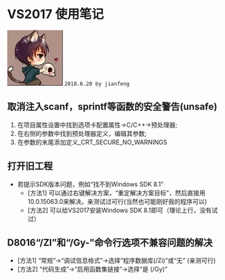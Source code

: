 # VS2017 使用笔记
![apaki](../../apaki.jpg)
`2018.6.20 by jianfeng`

## 取消注入scanf，sprintf等函数的安全警告(unsafe)
1. 在项目属性设置中找到选项卡配置属性→C/C++→预处理器;
2. 在右侧的参数中找到预处理器定义，编辑其参数;
3. 在参数的末尾添加定义_CRT_SECURE_NO_WARNINGS


## 打开旧工程
- 若提示SDK版本问题，例如“找不到Windows SDK 8.1”
	- [方法1] 可以通过右键解决方案，“重定解决方案目标”，然后直接用10.0.15063.0来解决。亲测试过可行(当然也可能刚好我的程序可以)
	- [方法2] 可以给VS2017安装Windows SDK 8.1即可（理论上行，没有试过）

## D8016“/ZI”和“/Gy-”命令行选项不兼容问题的解决
- [方法1] “常规”->“调试信息格式”->选择“程序数据库(/Zi)”或“无” (亲测可行)
- [方法2] “代码生成”->“启用函数集链接”->选择“是 (/Gy)”
